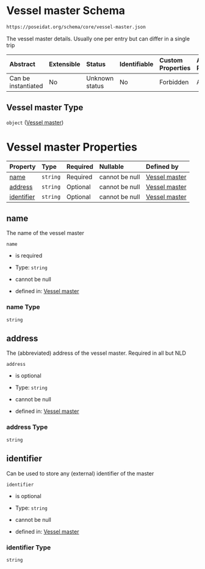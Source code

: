 # Vessel master Schema

```txt
https://poseidat.org/schema/core/vessel-master.json
```

The vessel master details. Usually one per entry but can differ in a single trip

| Abstract            | Extensible | Status         | Identifiable | Custom Properties | Additional Properties | Access Restrictions | Defined In                                                                   |
| :------------------ | :--------- | :------------- | :----------- | :---------------- | :-------------------- | :------------------ | :--------------------------------------------------------------------------- |
| Can be instantiated | No         | Unknown status | No           | Forbidden         | Allowed               | none                | [vessel-master.json](schemas/core/vessel-master.json "open original schema") |

## Vessel master Type

`object` ([Vessel master](vessel-master.md))

# Vessel master Properties

| Property                  | Type     | Required | Nullable       | Defined by                                                                                                                           |
| :------------------------ | :------- | :------- | :------------- | :----------------------------------------------------------------------------------------------------------------------------------- |
| [name](#name)             | `string` | Required | cannot be null | [Vessel master](vessel-master-properties-name.md "https://poseidat.org/schema/core/vessel-master.json#/properties/name")             |
| [address](#address)       | `string` | Optional | cannot be null | [Vessel master](vessel-master-properties-address.md "https://poseidat.org/schema/core/vessel-master.json#/properties/address")       |
| [identifier](#identifier) | `string` | Optional | cannot be null | [Vessel master](vessel-master-properties-identifier.md "https://poseidat.org/schema/core/vessel-master.json#/properties/identifier") |

## name

The name of the vessel master

`name`

*   is required

*   Type: `string`

*   cannot be null

*   defined in: [Vessel master](vessel-master-properties-name.md "https://poseidat.org/schema/core/vessel-master.json#/properties/name")

### name Type

`string`

## address

The (abbreviated) address of the vessel master. Required in all but NLD

`address`

*   is optional

*   Type: `string`

*   cannot be null

*   defined in: [Vessel master](vessel-master-properties-address.md "https://poseidat.org/schema/core/vessel-master.json#/properties/address")

### address Type

`string`

## identifier

Can be used to store any (external) identifier of the master

`identifier`

*   is optional

*   Type: `string`

*   cannot be null

*   defined in: [Vessel master](vessel-master-properties-identifier.md "https://poseidat.org/schema/core/vessel-master.json#/properties/identifier")

### identifier Type

`string`
